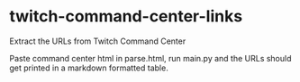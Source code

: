 # twitch-command-center-links
Extract the URLs from Twitch Command Center

Paste command center html in parse.html, run main.py and the URLs should get printed in a markdown formatted table.